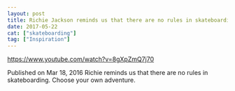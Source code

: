```yaml
---
layout: post
title: Richie Jackson reminds us that there are no rules in skateboarding
date: 2017-05-22
cat: ["skateboarding"]
tag: ["Inspiration"]
---
```


https://www.youtube.com/watch?v=8gXpZmQ7j70

Published on Mar 18, 2016
Richie reminds us that there are no rules in skateboarding. Choose your own adventure.